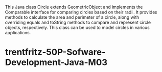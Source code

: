 This Java class Circle extends GeometricObject and implements the Comparable interface for comparing circles based on their radii. 
It provides methods to calculate the area and perimeter of a circle, along with overriding equals and toString methods to compare and represent circle objects, respectively.
This class can be used to model circles in various applications.
# trentfritz-50P-Sofware-Development-Java-M03
